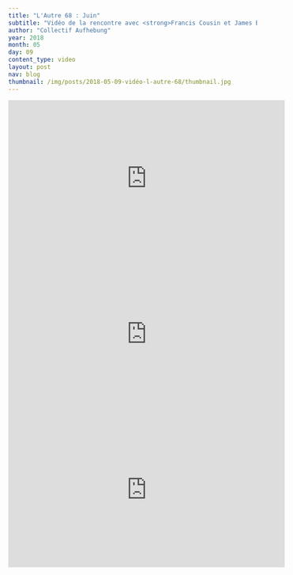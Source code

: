 ```yaml
---
title: "L'Autre 68 : Juin"
subtitle: "Vidéo de la rencontre avec <strong>Francis Cousin et James Bryant</strong> du 28 et 29 avril."
author: "Collectif Aufhebung"
year: 2018
month: 05
day: 09
content_type: video
layout: post
nav: blog
thumbnail: /img/posts/2018-05-09-vidéo-l-autre-68/thumbnail.jpg
---
```


<div class="youtube-video">
    <iframe width="560" height="315"
        src="https://www.youtube-nocookie.com/embed/v3xU0lwOjHk?rel=0"
        frameborder="0" allowfullscreen>
    </iframe>
</div>

<div class="youtube-video">
    <iframe width="560" height="315"
        src="https://www.youtube-nocookie.com/embed/fdlzXRdS_LY?rel=0"
        frameborder="0" allowfullscreen>
    </iframe>
</div>

<div class="youtube-video">
    <iframe width="560" height="315"
        src="https://www.youtube-nocookie.com/embed/MssSLxTtTNA?rel=0"
        frameborder="0" allowfullscreen>
    </iframe>
</div>
